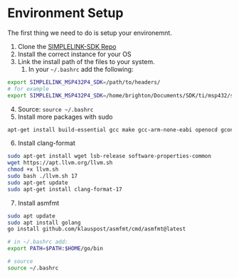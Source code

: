 # Environment Setup

The first thing we need to do is setup your environemnt.

1. Clone the [SIMPLELINK-SDK Repo](https://github.com/Topographic-Robot/SIMPLELINK-SDK)
2. Install the correct instance for your OS
3. Link the install path of the files to your system.
   1. In your `~/.bashrc` add the following:

```sh
export SIMPLELINK_MSP432P4_SDK=/path/to/headers/
# for example
export SIMPLELINK_MSP432P4_SDK=/home/brighton/Documents/SDK/ti/msp432/simplelink_msp432p4_sdk_3_40_01_02/
```

4. Source: `source ~/.bashrc`
5. Install more packages with sudo

```sh
apt-get install build-essential gcc make gcc-arm-none-eabi openocd gconf2 bear screen qemu-system-arm gdb-multiarch
```

6. Install clang-format

```sh
sudo apt-get install wget lsb-release software-properties-common
wget https://apt.llvm.org/llvm.sh
chmod +x llvm.sh
sudo bash ./llvm.sh 17
sudo apt-get update
sudo apt-get install clang-format-17
```

7. Install asmfmt

```sh
sudo apt update
sudo apt install golang
go install github.com/klauspost/asmfmt/cmd/asmfmt@latest

# in ~/.bashrc add:
export PATH=$PATH:$HOME/go/bin

# source
source ~/.bashrc
```

